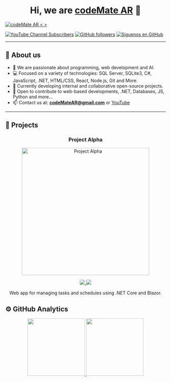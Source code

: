 <div align="center"> 
  <h1 align="center">Hi, we are <a href="https://github.com/codeMateAR">codeMate AR</a> 👋</h1>
</div>

[![codeMate AR < >](https://img.shields.io/badge/codeMate%20AR-%3C%20%3E-blue)](#)



[![YouTube Channel Subscribers](https://img.shields.io/youtube/channel/subscribers/UCIjEgHA1vatSR2K4rfcdNRg?style=social)](https://www.youtube.com/@codeMateAR)
[![GitHub followers](https://img.shields.io/github/followers/codeMateAR?style=social)](https://github.com/codeMateAR)
[![Síguenos en GitHub](https://img.shields.io/badge/codeMateAR-SÍGUENOS-blue)](https://github.com/codeMateAR)

---

## 👋 About us

- 👀 We are passionate about programming, web development and AI.
- 💻 Focused on a variety of technologies: SQL Server, SQLite3, C#, JavaScript, .NET, HTML/CSS, React, Node.js, Git and More.
- 🌱 Currently developing internal and collaborative open-source projects.
- 🤝 Open to contribute to web-based developments, .NET, Databases, JS, Python and more...
- 📫 Contact us at: **codeMateAR@gmail.com** or [YouTube](https://www.youtube.com/@codeMateAR)

---

## 🚀 Projects


<tr>
<td width="50%">
  <h3 align="center">Project Alpha</h3>
  <div align="center">
    <a href="https://github.com/codeMateAR/project-alpha" target="_blank">
      <img src="https://.jpg" width="400" alt="Project Alpha">
    </a>
    <p>
      <a href="https://github.com/codeMateAR/project-alpha" target="_blank">
        <img src="https://img.shields.io/badge/CÓDIGO-ff9?style=for-the-badge&logo=github&logoColor=black">
      </a>
      <a href="https://youtu.be/" target="_blank">
        <img src="https://img.shields.io/badge/-Youtube-red?style=for-the-badge&color=c4302b">
      </a>
    </p>
    <p>Web app for managing tasks and schedules using .NET Core and Blazor.</p>
  </div>
</td>





## ⚙️ GitHub Analytics

<p align="center">
  <a href="https://github.com/codeMateAR">
    <img height="180em" src="https://github-readme-stats-eight-theta.vercel.app/api?username=codeMateAR&show_icons=true&theme=algolia&include_all_commits=true&count_private=true"/>
    <img height="180em" src="https://github-readme-stats-eight-theta.vercel.app/api/top-langs/?username=codeMateAR&layout=compact&langs_count=8&theme=algolia"/>
  </a>
</p>

<!---
codeMateAR/codeMateAR is a ✨ special ✨ repository because its `README.md` (this file) appears on your GitHub profile.
You can click the Preview link to take a look at your changes.
--->
